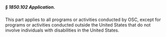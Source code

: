 ##### § 1850.102 Application. #####

This part applies to all programs or activities conducted by OSC, except for programs or activities conducted outside the United States that do not involve individuals with disabilities in the United States.